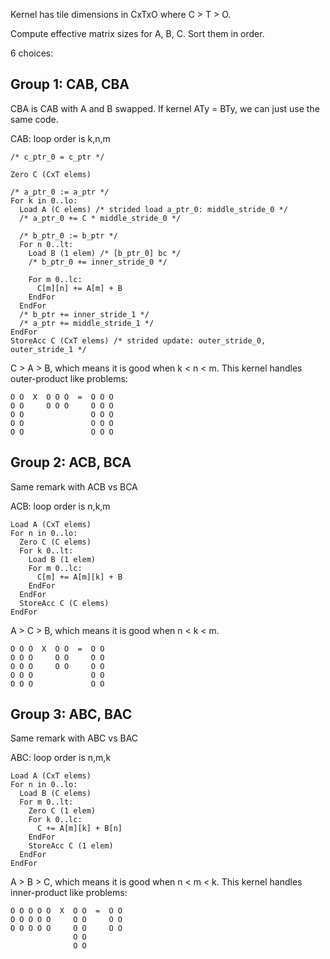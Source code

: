

Kernel has tile dimensions in CxTxO where C > T > O.

Compute effective matrix sizes for A, B, C.
Sort them in order.

6 choices:

## Group 1: CAB, CBA

CBA is CAB with A and B swapped. If kernel ATy = BTy, we can just use the same code.

CAB: loop order is k,n,m
```
/* c_ptr_0 = c_ptr */

Zero C (CxT elems)

/* a_ptr_0 := a_ptr */
For k in 0..lo:
  Load A (C elems) /* strided load a_ptr_0: middle_stride_0 */
  /* a_ptr_0 += C * middle_stride_0 */

  /* b_ptr_0 := b_ptr */
  For n 0..lt:
    Load B (1 elem) /* [b_ptr_0] bc */
    /* b_ptr_0 += inner_stride_0 */

    For m 0..lc:
      C[m][n] += A[m] + B
    EndFor
  EndFor
  /* b_ptr += inner_stride_1 */
  /* a_ptr += middle_stride_1 */
EndFor
StoreAcc C (CxT elems) /* strided update: outer_stride_0, outer_stride_1 */
```

C > A > B, which means it is good when k < n < m. This kernel handles outer-product like problems:
```
O O  X  O O O  =  O O O
O O     O O O     O O O
O O               O O O
O O               O O O
O O               O O O
```

## Group 2: ACB, BCA

Same remark with ACB vs BCA

ACB: loop order is n,k,m
```
Load A (CxT elems)
For n in 0..lo:
  Zero C (C elems)
  For k 0..lt:
    Load B (1 elem)
    For m 0..lc:
      C[m] += A[m][k] + B
    EndFor
  EndFor
  StoreAcc C (C elems)
EndFor
```

A > C > B, which means it is good when n < k < m.
```
O O O  X  O O  =  O O
O O O     O O     O O
O O O     O O     O O
O O O             O O
O O O             O O
```

## Group 3: ABC, BAC

Same remark with ABC vs BAC

ABC: loop order is n,m,k
```
Load A (CxT elems)
For n in 0..lo:
  Load B (C elems)
  For m 0..lt:
    Zero C (1 elem)
    For k 0..lc:
      C += A[m][k] + B[n]
    EndFor
    StoreAcc C (1 elem)
  EndFor
EndFor
```

A > B > C, which means it is good when n < m < k. This kernel handles inner-product like problems:
```
O O O O O  X  O O  =  O O
O O O O O     O O     O O
O O O O O     O O     O O
              O O
              O O
```



